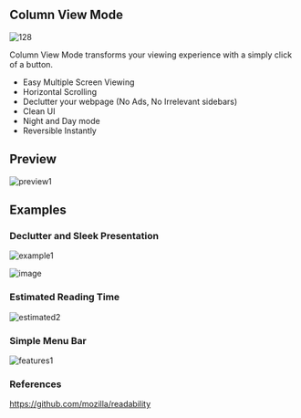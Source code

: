 ## Column View Mode
![128](https://user-images.githubusercontent.com/30528763/51434295-79779e80-1c98-11e9-805f-a154d4b5846a.png)

Column View Mode transforms your viewing experience with a simply click of a button.
* Easy Multiple Screen Viewing
* Horizontal Scrolling
* Declutter your webpage (No Ads, No Irrelevant sidebars)
* Clean UI
* Night and Day mode
* Reversible Instantly

## Preview
![preview1](https://user-images.githubusercontent.com/30528763/51434352-a8dadb00-1c99-11e9-9ffe-27a8dde95d0c.JPG)


## Examples
### Declutter and Sleek Presentation
![example1](https://user-images.githubusercontent.com/30528763/51434138-1a645a80-1c95-11e9-8713-478a35bfb09b.JPG)

![image](https://user-images.githubusercontent.com/30528763/51434187-b68e6180-1c95-11e9-8777-2a6a27cfcd56.png)

### Estimated Reading Time 
![estimated2](https://user-images.githubusercontent.com/30528763/51434208-4a602d80-1c96-11e9-988b-3aa4ada16199.JPG)

### Simple Menu Bar
![features1](https://user-images.githubusercontent.com/30528763/51434215-8eebc900-1c96-11e9-8d70-0e29a9c1cd47.JPG)



### References
https://github.com/mozilla/readability


